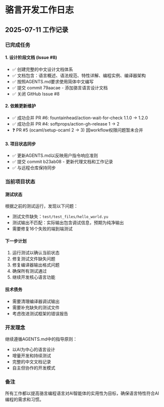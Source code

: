 # 骆言开发工作日志

## 2025-07-11 工作记录

### 已完成任务

#### 1. 设计阶段文档 (Issue #8)
- ✅ 创建完整的中文设计文档体系
- ✅ 文档包含：语言概述、语法规范、特性详解、编程实例、编译器架构
- ✅ 按照AGENTS.md要求使用简体中文编写
- ✅ 提交 commit 79aacae - 添加骆言语言设计文档
- ✅ 关闭 GitHub Issue #8

#### 2. 依赖更新维护
- ✅ 成功合并 PR #6: fountainhead/action-wait-for-check 1.1.0 → 1.2.0  
- ✅ 成功合并 PR #4: softprops/action-gh-release 1 → 2
- ❓ PR #5 (ocaml/setup-ocaml 2 → 3) 因workflow权限问题暂未合并

#### 3. 项目状态同步
- ✅ 更新AGENTS.md以反映用户指令响应准则
- ✅ 提交 commit b23ab08 - 更新代理文档和工作记录
- ✅ 与远程仓库保持同步

### 当前项目状态

#### 测试状态
根据之前的测试运行，发现以下问题：
- 测试文件缺失：`test/test_files/hello_world.yu`
- 测试输出不匹配：实际输出包含调试信息，预期为纯净输出
- 需要修复16个失败的端到端测试

#### 下一步计划
1. 运行测试以确认当前状态
2. 修复测试文件缺失问题
3. 修复编译器输出格式问题
4. 确保所有测试通过
5. 继续开发核心语言功能

#### 技术债务
- 需要清理编译器调试输出
- 需要补充缺失的测试文件
- 考虑改进测试框架的错误报告

### 开发理念

继续遵循AGENTS.md中的指导原则：
- 以AI为中心的语言设计
- 增量开发和持续测试
- 完整的中文文档记录
- 自主但协作的开发模式

### 备注

所有工作都以提高骆言编程语言对AI智能体的实用性为目标，确保语言特性符合AI编程的需求和习惯。